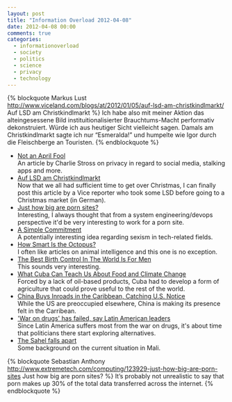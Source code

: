 ```yaml
---
layout: post
title: "Information Overload 2012-04-08"
date: 2012-04-08 00:00
comments: true
categories:
  - informationoverload
  - society
  - politics
  - science
  - privacy
  - technology
---
```

{% blockquote Markus Lust http://www.viceland.com/blogs/at/2012/01/05/auf-lsd-am-christkindlmarkt/ Auf LSD am Christkindlmarkt %}
Ich habe also mit meiner Aktion das alteingesessene Bild instituitionalisierter Brauchtums-Macht performativ dekonstruiert. Würde ich aus heutiger Sicht vielleicht sagen. Damals am Christkindlmarkt sagte ich nur “Esmeralda!” und humpelte wie Igor durch die Fleischberge an Touristen.
{% endblockquote %}

* [Not an April Fool](http://www.antipope.org/charlie/blog-static/2012/03/not-an-april-fool-1.html)<br>An article by Charlie Stross on privacy in regard to social media, stalking apps and more.
* [Auf LSD am Christkindlmarkt](http://www.viceland.com/blogs/at/2012/01/05/auf-lsd-am-christkindlmarkt/)<br>Now that we all had sufficient time to get over Christmas, I can finally post this article by a Vice reporter who took some LSD before going to a Christmas market (in German).
* [Just how big are porn sites?](http://www.extremetech.com/computing/123929-just-how-big-are-porn-sites)<br>Interesting, I always thought that from a system engineering/devops perspective it'd be very interesting to work for a porn site.
* [A Simple Commitment](http://peak5390.wordpress.com/2012/03/25/a-simple-commitment/)<br>A potentially interesting idea regarding sexism in tech-related fields.
* [How Smart Is the Octopus?](http://www.slate.com/articles/health_and_science/science/2008/06/how_smart_is_the_octopus.html)<br>I often like articles on animal intelligence and this one is no exception.
* [The Best Birth Control In The World Is For Men](http://techcitement.com/culture/the-best-birth-control-in-the-world-is-for-men/#.T38iCb-olUi)<br>This sounds very interesting.
* [What Cuba Can Teach Us About Food and Climate Change](http://www.slate.com/articles/health_and_science/future_tense/2012/04/agro_ecology_lessons_from_cuba_on_agriculture_food_and_climate_change_.single.html)<br>Forced by a lack of oil-based products, Cuba had to develop a form of agriculture that could prove useful to the rest of the world.
* [China Buys Inroads in the Caribbean, Catching U.S. Notice](http://www.nytimes.com/2012/04/08/world/americas/us-alert-as-chinas-cash-buys-inroads-in-caribbean.html?_r=1&hp)<br>While the US are preoccupied elsewhere, China is making its presence felt in the Carribean.
* ['War on drugs' has failed, say Latin American leaders](http://www.guardian.co.uk/world/2012/apr/07/war-drugs-latin-american-leaders)<br>Since Latin America suffers most from the war on drugs, it's about time that politicians there start exploring alternatives.
* [The Sahel falls apart](http://mondediplo.com/2012/04/05sahel)<br>Some background on the current situation in Mali.

{% blockquote Sebastian Anthony http://www.extremetech.com/computing/123929-just-how-big-are-porn-sites Just how big are porn sites? %}
It’s probably not unrealistic to say that porn makes up 30% of the total data transferred across the internet.
{% endblockquote %}
